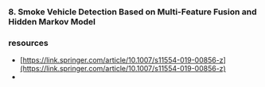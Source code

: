 ### 8. Smoke Vehicle Detection Based on Multi-Feature Fusion and Hidden Markov Model

### resources
- [https://link.springer.com/article/10.1007/s11554-019-00856-z](https://link.springer.com/article/10.1007/s11554-019-00856-z)
-
